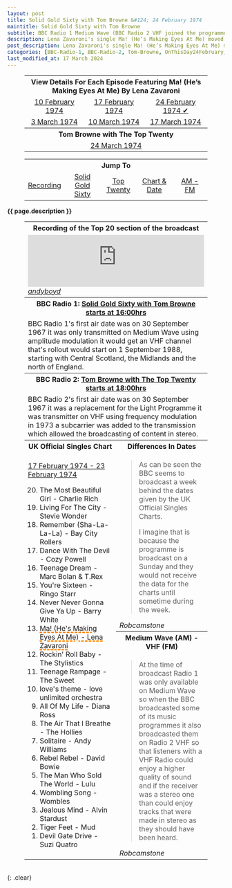 ```yaml
---
layout: post
title: Solid Gold Sixty with Tom Browne &#124; 24 February 1974
maintitle: Solid Gold Sixty with Tom Browne
subtitle: BBC Radio 1 Medium Wave (BBC Radio 2 VHF joined the programme for the top 20)
description: Lena Zavaroni's single Ma! (He’s Making Eyes At Me) moved up the charts from number 16 to number 13.
post_description: Lena Zavaroni's single Ma! (He’s Making Eyes At Me) moved up the charts from number 16 to number 13.
categories: [BBC-Radio-1, BBC-Radio-2, Tom-Browne, OnThisDay24February, Year-1974]
last_modified_at: 17 March 2024
---
```


<figure class="fig3">
<table style="text-align:center;">
<tr><th colspan="3">View Details For Each Episode Featuring Ma! (He’s Making Eyes At Me) By Lena Zavaroni</th></tr>
<tr><td><a href="/1974-02-10-Solid-Gold-Sixty-with-Tom-Browne/">10 February 1974</a></td><td><a href="/1974-02-17-Solid-Gold-Sixty-with-Tom-Browne/">17 February 1974</a></td><td><a href="/1974-02-24-Solid-Gold-Sixty-with-Tom-Browne/">24 February 1974 &#x2714;</a></td></tr>

<tr><td><a href="/1974-03-03-Solid-Gold-Sixty-with-Tom-Browne/">3 March 1974</a></td><td><a href="/1974-03-10-Solid-Gold-Sixty-with-Tom-Browne/">10 March 1974</a></td><td><a href="/1974-03-17-Solid-Gold-Sixty-with-Tom-Browne/">17 March 1974</a></td></tr>
<tr><th colspan="3">Tom Browne with The Top Twenty</th></tr>
<tr><td colspan="3"><a href="/1974-03-24-Top-20-with-Tom-Browne">24 March 1974</a></td></tr>
</table>
</figure>

<figure class="fig3">
<table style="text-align:center;">
<tr><th colspan="5">Jump To</th></tr>
<tr><td style="width:20%;"><a href="#infobox1">Recording</a></td><td style="width:20%;"><a href="#infobox2">Solid Gold Sixty</a></td><td style="width:20%;"><a href="#infobox3">Top Twenty</a></td><td style="width:20%;"><a href="#infobox4">Chart & Date</a></td><td style="width:20%;"><a href="#infobox5">AM - FM</a></td></tr>
</table>
</figure>

<strong>{{ page.description }}</strong>

<figure class="fig3">
<table>
<tr id="infobox1"><th colspan="2">Recording of the Top 20 section of the broadcast</th></tr>
<tr><td colspan="2">
<iframe width="100%" height="120" src="https://www.mixcloud.com/widget/iframe/?hide_cover=1&light=1&feed=%2Fandyboyd%2Ftom-browne-uk-top-20-24-2-1974%2F" frameborder="0" ></iframe>
<cite><a href="https://www.mixcloud.com/andyboyd">andyboyd</a></cite>
</td></tr>
<tr id="infobox2"><th colspan="2">BBC Radio 1: <a class="external-link" href="https://genome.ch.bbc.co.uk/schedules/radio1/england/1974-02-24#at-16.00">Solid Gold Sixty with Tom Browne starts at 16:00hrs</a></th></tr>
<tr><td colspan="2">BBC Radio 1's first air date was on 30 September 1967 it was only transmitted on Medium Wave using amplitude modulation it would get an VHF channel that's rollout would start on 1 September 1988, starting with Central Scotland, the Midlands and the north of England.</td></tr>

<tr id="infobox3"><th colspan="2">BBC Radio 2: <a class="external-link" href="https://genome.ch.bbc.co.uk/schedules/radio2/1974-02-24#at-18.00">Tom Browne with The Top Twenty starts at 18:00hrs</a></th></tr>
<tr><td colspan="2">BBC Radio 2's first air date was on 30 September 1967 it was a replacement for the Light Programme it was transmitter on VHF using frequency modulation in 1973 a subcarrier was added to the transmission which allowed the broadcasting of content in stereo.</td></tr>
<tr id="infobox4"><th style="width:50%;">UK Official Singles Chart</th><th>Differences In Dates</th></tr>
<tr>
<td rowspan="3" class="top">
<p><a class="external-link" href="https://www.officialcharts.com/charts/singles-chart/19740217/7501">17 February 1974 - 23 February 1974</a></p>
<ol reversed>
<li>The Most Beautiful Girl - Charlie Rich</li>
<li>Living For The City - Stevie Wonder</li>
<li>Remember (Sha-La-La-La) - Bay City Rollers</li>
<li>Dance With The Devil - Cozy Powell</li>
<li>Teenage Dream - Marc Bolan & T.Rex</li>
<li>You're Sixteen - Ringo Starr</li>
<li>Never Never Gonna Give Ya Up - Barry White</li>
<li style="text-decoration: underline dashed darkorange 3px;">Ma! (He's Making Eyes At Me) - Lena Zavaroni</li>
<li>Rockin' Roll Baby - The Stylistics</li>
<li>Teenage Rampage - The Sweet</li>
<li>love's theme - love unlimited orchestra</li>
<li>All Of My Life - Diana Ross</li>
<li>The Air That I Breathe - The Hollies</li>
<li>Solitaire - Andy Williams</li>
<li>Rebel Rebel - David Bowie</li>
<li>The Man Who Sold The World - Lulu</li>
<li>Wombling Song - Wombles</li>
<li>Jealous Mind - Alvin Stardust</li>
<li>Tiger Feet - Mud</li>
<li>Devil Gate Drive - Suzi Quatro</li>
</ol>

</td>
<td class="top">
<blockquote>
<p>As can be seen the BBC seems to broadcast a week behind the dates given by the UK Official Singles Charts.</p>
<p>I imagine that is because the programme is broadcast on a Sunday and they would not receive the data for the charts until sometime during the week.</p>
</blockquote>
<cite>Robcamstone</cite>
</td></tr>
<tr id="infobox5"><th class="top">Medium Wave (AM) - VHF (FM)</th></tr>
<tr><td class="top">
<blockquote>
<p>At the time of broadcast Radio 1 was only available on Medium Wave so when the BBC broadcasted some of its music programmes it also broadcasted them on Radio 2 VHF so that listeners with a VHF Radio could enjoy a higher quality of sound and if the receiver was a stereo one than could enjoy tracks that were made in stereo as they should have been heard.</p>
</blockquote>
<cite>Robcamstone</cite>
</td></tr>
</table>
</figure>

<br />{: .clear}

